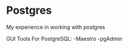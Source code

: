 # Postgres
My experience in working with postgres

 GUI Tools For PostgreSQL:
   -Maestro
   -pgAdmin
